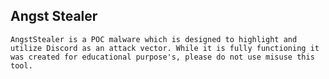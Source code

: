 ## Angst Stealer
    AngstStealer is a POC malware which is designed to highlight and utilize Discord as an attack vector. While it is fully functioning it was created for educational purpose's, please do not use misuse this tool.
    
    
